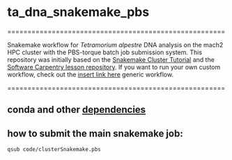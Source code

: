 # ta_dna_snakemake_pbs

======================================================

Snakemake workflow for *Tetramorium alpestre* DNA analysis on the mach2 HPC cluster with the PBS-torque batch job submission system. This repository was initially based on the [Snakemake Cluster Tutorial](https://github.com/SchlossLab/snakemake_cluster_tutorial.git) and the [Software Carpentry lesson repository](https://hpc-carpentry.github.io/hpc-python/17-cluster/). If you want to run your own custom workflow, check out the [insert link here]() generic workflow. 


======================================================

## conda and other [dependencies](https://github.com/schimar/ta_dna_snakemake_pbs/blob/main/envs/s21.yaml) 



## how to submit the main snakemake job:
```
qsub code/clusterSnakemake.pbs
```




